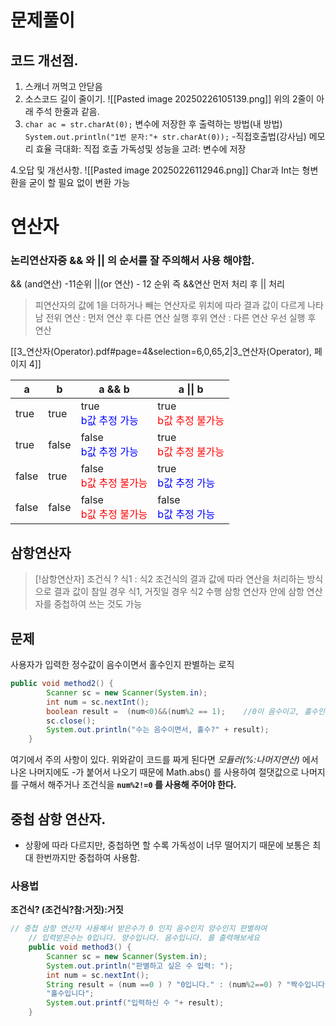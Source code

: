 # 문제풀이 
## 코드 개선점.
1. 스캐너 꺼먹고 안닫음 
2. 소스코드 길이 줄이기.
   ![[Pasted image 20250226105139.png]]
   위의 2줄이 아래 주석 한줄과 같음.
3. `char ac = str.charAt(0);` 변수에 저장한 후 출력하는 방법(내 방법)
   `System.out.println("1번 문자:"+ str.charAt(0));`  -직접호출법(강사님)
	메모리 효율 극대화: 직접 호출
	가독성및 성능을 고려: 변수에 저장


4.오답 및 개선사항.
![[Pasted image 20250226112946.png]]
Char과 Int는 형변환을 굳이 할 필요 없이 변환 가능
# 연산자
### 논리연산자중 && 와 || 의 순서를 잘 주의해서 사용 해야함.
&& (and연산)   -11순위
||(or 연산)       - 12 순위 
즉 &&연산 먼저 처리 후 || 처리


> 피연산자의 값에 1을 더하거나 빼는 연산자로 위치에 따라 결과 값이 다르게 나타남 
> 전위 연산 : 먼저 연산 후 다른 연산 실행 
> 후위 연산 : 다른 연산 우선 실행 후 연산

[[3_연산자(Operator).pdf#page=4&selection=6,0,65,2|3_연산자(Operator), 페이지 4]]

| a     | b     | a && b                                               | a \|\| b                                             |
| ----- | ----- | ---------------------------------------------------- | ---------------------------------------------------- |
| true  | true  | true <br> <span style="color:blue;">b값 추정 가능</span>  | true <br> <span style="color:red;">b값 추정 불가능</span>  |
| true  | false | false <br> <span style="color:blue;">b값 추정 가능</span> | true <br> <span style="color:red;">b값 추정 불가능</span>  |
| false | true  | false <br> <span style="color:red;">b값 추정 불가능</span> | true <br> <span style="color:blue;">b값 추정 가능</span>  |
| false | false | false <br> <span style="color:red;">b값 추정 불가능</span> | false <br> <span style="color:blue;">b값 추정 가능</span> |

## 삼항연산자 

> [!삼항연산자] 조건식 ? 식1 : 식2
> 조건식의 결과 값에 따라 연산을 처리하는 방식으로 결과 값이 참일 경우 식1, 거짓일 경우 식2 수행 삼항 연산자 안에 삼항 연산자를 중첩하여 쓰는 것도 가능

## 문제
사용자가 입력한 정수값이 음수이면서 홀수인지 판별하는 로직
```Java
public void method2() {
		Scanner sc = new Scanner(System.in);
		int num = sc.nextInt();
		boolean result =  (num<0)&&(num%2 == 1);	//0이 음수이고, 홀수인지?
		sc.close();
		System.out.println("수는 음수이면서, 홀수?" + result);
	}
```
여기에서 주의 사항이 있다.
위와같이 코드를 짜게 된다면 _모듈러(%:나머지연산)_ 에서 나온 나머지에도 -가 붙어서 나오기 때문에 Math.abs() 를 사용하여 절댓값으로 나머지를 구해서 해주거나 
조건식을 __`num%2!=0` 를 사용해 주어야 한다.__


## 중첩 삼항 연산자.
- 상황에 따라 다르지만, 중첩하면 할 수록 가독성이 너무 떨어지기 때문에 보통은 최대 한번까지만 중첩하여 사용함.
### 사용법 
__조건식? (조건식?참:거짓):거짓__
```Java
// 중첩 삼항 연산자 사용해서 받은수가 0 인지 음수인지 양수인지 판별하여 
	// 입력받은수는 0입니다. 양수입니다. 음수입니다. 를 출력해보세요
	public void method3() {
		Scanner sc = new Scanner(System.in);
		System.out.println("판별하고 싶은 수 입력: ");
		int num = sc.nextInt();
		String result = (num ==0 ) ? "0입니다." : (num%2==0) ? "짝수입니다.": 
		"홀수입니다";
		System.out.printf("입력하신 수 "+ result); 
	}
```